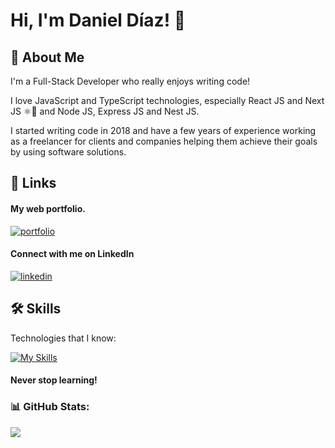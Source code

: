 

# Hi, I'm Daniel Díaz! 👋


## 🚀 About Me
I'm a Full-Stack Developer who really enjoys writing code!

I love JavaScript and TypeScript technologies, especially React JS and Next JS ⚛🚀 and Node JS, Express JS and Nest JS.

I started writing code in 2018 and have a few years of experience working as a freelancer for clients and companies helping them achieve their goals by using software solutions.




## 🔗 Links

#### My web portfolio.

[![portfolio](https://img.shields.io/badge/my_portfolio-000?style=for-the-badge&logo=ko-fi&logoColor=white)](https://danieldiaz.vercel.app/)

#### Connect with me on LinkedIn

[![linkedin](https://img.shields.io/badge/linkedin-0A66C2?style=for-the-badge&logo=linkedin&logoColor=white)](https://www.linkedin.com/)



## 🛠 Skills

Technologies that I know:

[![My Skills](https://skillicons.dev/icons?i=react,js,ts,next,nodejs,apollo,graphql,express,nestjs,redux,linux,mongodb,mysql,postgres,aws,vue,angular,gcp,git,vercel,netlify,jest,py,prisma,heroku,electron,docker&perline=7)](https://skillicons.dev)

#### Never stop learning!

### 📊 GitHub Stats:
![](https://github-readme-streak-stats.herokuapp.com/?user=danield413&theme=dark&hide_border=true)
